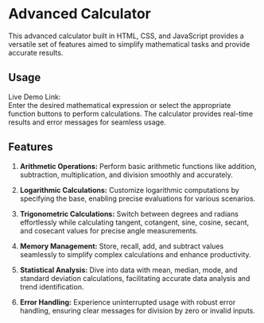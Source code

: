 # Advanced Calculator

This advanced calculator built in HTML, CSS, and JavaScript provides a versatile set of features aimed to simplify mathematical tasks and provide accurate results.

## Usage 
Live Demo Link:  
Enter the desired mathematical expression or select the appropriate function buttons to perform calculations. The calculator provides real-time results and error messages for seamless usage.


## Features

1. **Arithmetic Operations:** Perform basic arithmetic functions like addition, subtraction, multiplication, and division smoothly and accurately.

2. **Logarithmic Calculations:** Customize logarithmic computations by specifying the base, enabling precise evaluations for various scenarios.

3. **Trigonometric Calculations:** Switch between degrees and radians effortlessly while calculating tangent, cotangent, sine, cosine, secant, and cosecant values for precise angle measurements.

4. **Memory Management:** Store, recall, add, and subtract values seamlessly to simplify complex calculations and enhance productivity.

5. **Statistical Analysis:** Dive into data with mean, median, mode, and standard deviation calculations, facilitating accurate data analysis and trend identification.

6. **Error Handling:** Experience uninterrupted usage with robust error handling, ensuring clear messages for division by zero or invalid inputs.

